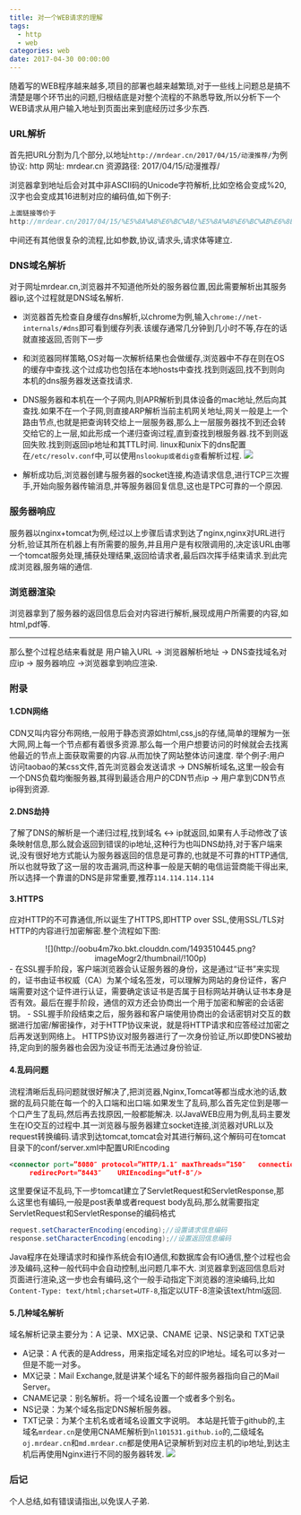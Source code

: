 ```yaml
---
title: 对一个WEB请求的理解
tags:
  - http 
  - web
categories: web
date: 2017-04-30 00:00:00
---
```

随着写的WEB程序越来越多,项目的部署也越来越繁琐,对于一些线上问题总是搞不清楚是哪个环节出的问题,归根结底是对整个流程的不熟悉导致,所以分析下一个WEB请求从用户输入地址到页面出来到底经历过多少东西.

### URL解析
首先把URL分割为几个部分,以地址`http://mrdear.cn/2017/04/15/动漫推荐/`为例
协议: http
网址: mrdear.cn
资源路径: 2017/04/15/动漫推荐/

浏览器拿到地址后会对其中非ASCII码的Unicode字符解析,比如空格会变成%20,汉字也会变成其16进制对应的编码值,如下例子:
``` js
上面链接等价于
http://mrdear.cn/2017/04/15/%E5%8A%A8%E6%BC%AB/%E5%8A%A8%E6%BC%AB%E6%8E%A8%E8%8D%90/
```
中间还有其他很复杂的流程,比如参数,协议,请求头,请求体等建立.

### DNS域名解析
对于网址mrdear.cn,浏览器并不知道他所处的服务器位置,因此需要解析出其服务器ip,这个过程就是DNS域名解析.
- 浏览器首先检查自身缓存dns解析,以chrome为例,输入`chrome://net-internals/#dns`即可看到缓存列表.该缓存通常几分钟到几小时不等,存在的话就直接返回,否则下一步
- 和浏览器同样策略,OS对每一次解析结果也会做缓存,浏览器中不存在则在OS的缓存中查找.这个过成功也包括在本地hosts中查找.找到则返回,找不到则向本机的dns服务器发送查找请求.
- DNS服务器和本机在一个子网内,则APR解析到具体设备的mac地址,然后向其查找.如果不在一个子网,则直接ARP解析当前主机网关地址,网关一般是上一个路由节点,也就是把查询转交给上一层服务器,那么上一层服务器找不到还会转交给它的上一层,如此形成一个递归查询过程,直到查找到根服务器.找不到则返回失败.找到则返回ip地址和其TTL时间.
linux和unix下的dns配置在`/etc/resolv.conf`中,可以使用`nslookup或者dig查`看解析过程.
 ![](http://oobu4m7ko.bkt.clouddn.com/1493479248.png?imageMogr2/thumbnail/!60p)

- 解析成功后,浏览器创建与服务器的socket连接,构造请求信息,进行TCP三次握手,开始向服务器传输消息,并等服务器回复信息,这也是TPC可靠的一个原因.

### 服务器响应
服务器以nginx+tomcat为例,经过以上步骤后请求到达了nginx,nginx对URL进行分析,验证其所在机器上有所需要的服务,并且用户是有权限调用的,决定该URL由哪一个tomcat服务处理,捕获处理结果,返回给请求者,最后四次挥手结束请求.到此完成浏览器,服务端的通信.

### 浏览器渲染
浏览器拿到了服务器的返回信息后会对内容进行解析,展现成用户所需要的内容,如html,pdf等.
- - - - -

那么整个过程总结来看就是 用户输入URL -> 浏览器解析地址 -> DNS查找域名对应ip -> 服务器响应 ->浏览器拿到响应渲染.

### 附录
#### 1.CDN网络
CDN又叫内容分布网络,一般用于静态资源如html,css,js的存储,简单的理解为一张大网,网上每一个节点都有着很多资源.那么每一个用户想要访问的时候就会去找离他最近的节点上面获取需要的内容.从而加快了网站整体访问速度.
举个例子:用户访问taobao的某css文件,首先浏览器会发送请求 -> DNS解析域名,这里一般会有一个DNS负载均衡服务器,其得到最适合用户的CDN节点ip -> 用户拿到CDN节点ip得到资源.

#### 2.DNS劫持
了解了DNS的解析是一个递归过程,找到域名 <-> ip就返回,如果有人手动修改了该条映射信息,那么就会返回到错误的ip地址,这种行为也叫DNS劫持,对于客户端来说,没有很好地方式能认为服务器返回的信息是可靠的,也就是不可靠的HTTP通信,所以也就导致了这一层的攻击漏洞,而这种事一般是天朝的电信运营商能干得出来,所以选择一个靠谱的DNS是非常重要,推荐`114.114.114.114`

#### 3.HTTPS
应对HTTP的不可靠通信,所以诞生了HTTPS,即HTTP over SSL,使用SSL/TLS对HTTP的内容进行加密解密.整个流程如下图:
<center>![](http://oobu4m7ko.bkt.clouddn.com/1493510445.png?imageMogr2/thumbnail/!100p)</center>
- 在SSL握手阶段，客户端浏览器会认证服务器的身份，这是通过“证书”来实现的，证书由证书权威（CA）为某个域名签发，可以理解为网站的身份证件，客户端需要对这个证件进行认证，需要确定该证书是否属于目标网站并确认证书本身是否有效。最后在握手阶段，通信的双方还会协商出一个用于加密和解密的会话密钥。
- SSL握手阶段结束之后，服务器和客户端使用协商出的会话密钥对交互的数据进行加密/解密操作，对于HTTP协议来说，就是将HTTP请求和应答经过加密之后再发送到网络上。
HTTPS协议对服务器进行了一次身份验证,所以即使DNS被劫持,定向到的服务器也会因为没证书而无法通过身份验证.

#### 4.乱码问题
流程清晰后乱码问题就很好解决了,把浏览器,Nginx,Tomcat等都当成水池的话,数据的乱码只能在每一个的入口端和出口端.如果发生了乱码,那么首先定位到是哪一个口产生了乱码,然后再去找原因,一般都能解决.
以JavaWEB应用为例,乱码主要发生在IO交互的过程中.其一浏览器与服务器建立socket连接,浏览器对URL以及request转换编码.请求到达tomcat,tomcat会对其进行解码,这个解码可在tomcat目录下的conf/server.xml中配置URIEncoding
``` xml
<connector port=”8080″ protocol=”HTTP/1.1″ maxThreads=”150″   connectionTimeout=”200000″
     redirecPort=”8443″    URIEncoding=”utf-8″/>
```
这里要保证不乱码,下一步tomcat建立了ServletRequest和ServletResponse,那么这里也有编码,一般是post表单或者request body乱码,那么就需要指定ServletRequest和ServletResponse的编码格式
``` java
request.setCharacterEncoding(encoding);//设置请求信息编码
response.setCharacterEncoding(encoding);//设置返回信息编码
```
Java程序在处理请求时和操作系统会有IO通信,和数据库会有IO通信,整个过程也会涉及编码,这种一般代码中会自动控制,出问题几率不大.
浏览器拿到返回信息后对页面进行渲染,这一步也会有编码,这个一般手动指定下浏览器的渲染编码,比如`Content-Type: text/html;charset=UTF-8`,指定以UTF-8渲染该text/html返回.

#### 5.几种域名解析
域名解析记录主要分为：A 记录、MX记录、CNAME 记录、NS记录和 TXT记录
- A记录：A 代表的是Address，用来指定域名对应的IP地址。域名可以多对一但是不能一对多。
- MX记录：Mail Exchange,就是讲某个域名下的邮件服务器指向自己的Mail Server。
- CNAME记录：别名解析。将一个域名设置一个或者多个别名。
- NS记录：为某个域名指定DNS解析服务器。
- TXT记录：为某个主机名或者域名设置文字说明。
本站是托管于github的,主域名`mrdear.cn`是使用CNAME解析到`nl101531.github.io`的,二级域名`oj.mrdear.cn`和`md.mrdear.cn`都是使用A记录解析到对应主机的ip地址,到达主机后再使用Nginx进行不同的服务器转发.
![](http://oobu4m7ko.bkt.clouddn.com/1493775848.png?imageMogr2/thumbnail/!70p)

### 后记
个人总结,如有错误请指出,以免误人子弟.

